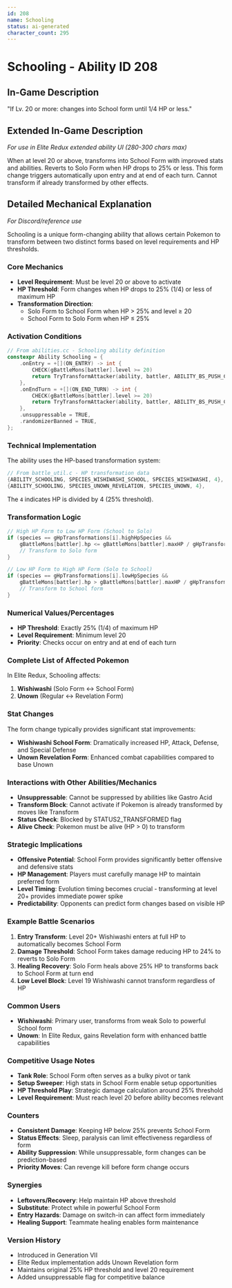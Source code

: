 ```yaml
---
id: 208
name: Schooling
status: ai-generated
character_count: 295
---
```


# Schooling - Ability ID 208

## In-Game Description
"If Lv. 20 or more: changes into School form until 1/4 HP or less."

## Extended In-Game Description
*For use in Elite Redux extended ability UI (280-300 chars max)*

When at level 20 or above, transforms into School Form with improved stats and abilities. Reverts to Solo Form when HP drops to 25% or less. This form change triggers automatically upon entry and at end of each turn. Cannot transform if already transformed by other effects.

## Detailed Mechanical Explanation
*For Discord/reference use*

Schooling is a unique form-changing ability that allows certain Pokemon to transform between two distinct forms based on level requirements and HP thresholds.

### Core Mechanics
- **Level Requirement**: Must be level 20 or above to activate
- **HP Threshold**: Form changes when HP drops to 25% (1/4) or less of maximum HP
- **Transformation Direction**: 
  - Solo Form to School Form when HP > 25% and level ≥ 20
  - School Form to Solo Form when HP ≤ 25%

### Activation Conditions
```cpp
// From abilities.cc - Schooling ability definition
constexpr Ability Schooling = {
    .onEntry = +[](ON_ENTRY) -> int {
        CHECK(gBattleMons[battler].level >= 20)
        return TryTransformAttacker(ability, battler, ABILITY_BS_PUSH_CURSOR_AND_CALLBACK);
    },
    .onEndTurn = +[](ON_END_TURN) -> int {
        CHECK(gBattleMons[battler].level >= 20)
        return TryTransformAttacker(ability, battler, ABILITY_BS_PUSH_CURSOR_AND_CALLBACK);
    },
    .unsuppressable = TRUE,
    .randomizerBanned = TRUE,
};
```

### Technical Implementation
The ability uses the HP-based transformation system:
```cpp
// From battle_util.c - HP transformation data
{ABILITY_SCHOOLING, SPECIES_WISHIWASHI_SCHOOL, SPECIES_WISHIWASHI, 4},
{ABILITY_SCHOOLING, SPECIES_UNOWN_REVELATION, SPECIES_UNOWN, 4},
```

The `4` indicates HP is divided by 4 (25% threshold).

### Transformation Logic
```cpp
// High HP Form to Low HP Form (School to Solo)
if (species == gHpTransformations[i].highHpSpecies && 
    gBattleMons[battler].hp <= gBattleMons[battler].maxHP / gHpTransformations[i].hpFraction) {
    // Transform to Solo form
}

// Low HP Form to High HP Form (Solo to School)  
if (species == gHpTransformations[i].lowHpSpecies && 
    gBattleMons[battler].hp > gBattleMons[battler].maxHP / gHpTransformations[i].hpFraction) {
    // Transform to School form
}
```

### Numerical Values/Percentages
- **HP Threshold**: Exactly 25% (1/4) of maximum HP
- **Level Requirement**: Minimum level 20
- **Priority**: Checks occur on entry and at end of each turn

### Complete List of Affected Pokemon
In Elite Redux, Schooling affects:
1. **Wishiwashi** (Solo Form ↔ School Form)
2. **Unown** (Regular ↔ Revelation Form)

### Stat Changes
The form change typically provides significant stat improvements:
- **Wishiwashi School Form**: Dramatically increased HP, Attack, Defense, and Special Defense
- **Unown Revelation Form**: Enhanced combat capabilities compared to base Unown

### Interactions with Other Abilities/Mechanics
- **Unsuppressable**: Cannot be suppressed by abilities like Gastro Acid
- **Transform Block**: Cannot activate if Pokemon is already transformed by moves like Transform
- **Status Check**: Blocked by STATUS2_TRANSFORMED flag
- **Alive Check**: Pokemon must be alive (HP > 0) to transform

### Strategic Implications
- **Offensive Potential**: School Form provides significantly better offensive and defensive stats
- **HP Management**: Players must carefully manage HP to maintain preferred form
- **Level Timing**: Evolution timing becomes crucial - transforming at level 20+ provides immediate power spike
- **Predictability**: Opponents can predict form changes based on visible HP

### Example Battle Scenarios
1. **Entry Transform**: Level 20+ Wishiwashi enters at full HP to automatically becomes School Form
2. **Damage Threshold**: School Form takes damage reducing HP to 24% to reverts to Solo Form
3. **Healing Recovery**: Solo Form heals above 25% HP to transforms back to School Form at turn end
4. **Low Level Block**: Level 19 Wishiwashi cannot transform regardless of HP

### Common Users
- **Wishiwashi**: Primary user, transforms from weak Solo to powerful School form
- **Unown**: In Elite Redux, gains Revelation form with enhanced battle capabilities

### Competitive Usage Notes
- **Tank Role**: School Form often serves as a bulky pivot or tank
- **Setup Sweeper**: High stats in School Form enable setup opportunities  
- **HP Threshold Play**: Strategic damage calculation around 25% threshold
- **Level Requirement**: Must reach level 20 before ability becomes relevant

### Counters
- **Consistent Damage**: Keeping HP below 25% prevents School Form
- **Status Effects**: Sleep, paralysis can limit effectiveness regardless of form
- **Ability Suppression**: While unsuppressable, form changes can be prediction-based
- **Priority Moves**: Can revenge kill before form change occurs

### Synergies
- **Leftovers/Recovery**: Help maintain HP above threshold
- **Substitute**: Protect while in powerful School Form
- **Entry Hazards**: Damage on switch-in can affect form immediately
- **Healing Support**: Teammate healing enables form maintenance

### Version History
- Introduced in Generation VII
- Elite Redux implementation adds Unown Revelation form
- Maintains original 25% HP threshold and level 20 requirement
- Added unsuppressable flag for competitive balance